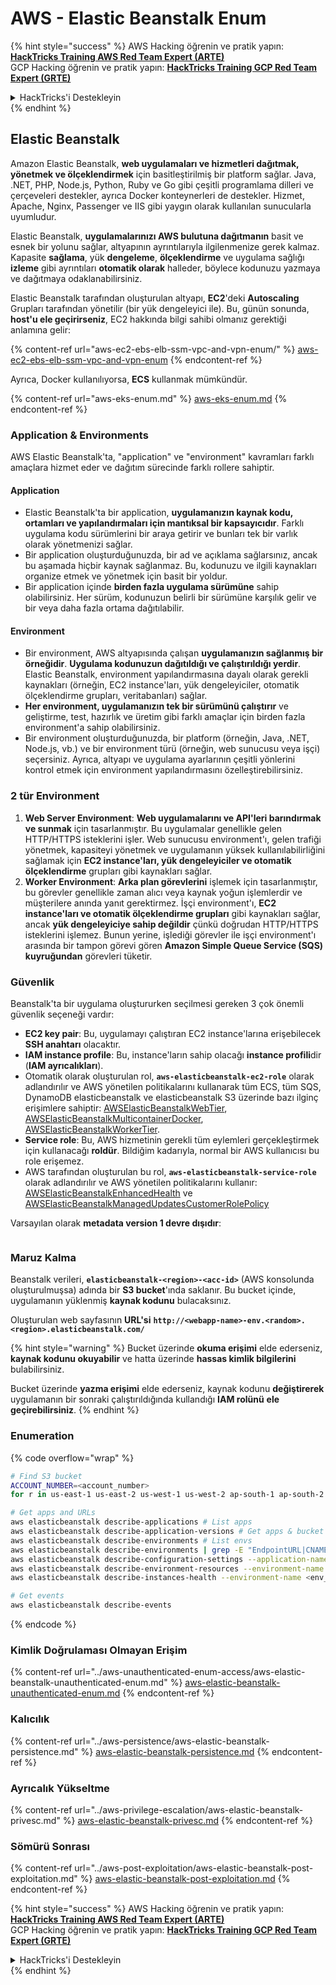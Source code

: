 # AWS - Elastic Beanstalk Enum

{% hint style="success" %}
AWS Hacking öğrenin ve pratik yapın:<img src="/.gitbook/assets/image.png" alt="" data-size="line">[**HackTricks Training AWS Red Team Expert (ARTE)**](https://training.hacktricks.xyz/courses/arte)<img src="/.gitbook/assets/image.png" alt="" data-size="line">\
GCP Hacking öğrenin ve pratik yapın: <img src="/.gitbook/assets/image (2).png" alt="" data-size="line">[**HackTricks Training GCP Red Team Expert (GRTE)**<img src="/.gitbook/assets/image (2).png" alt="" data-size="line">](https://training.hacktricks.xyz/courses/grte)

<details>

<summary>HackTricks'i Destekleyin</summary>

* [**Abonelik planlarını**](https://github.com/sponsors/carlospolop) kontrol edin!
* **💬 Discord grubuna** [**katılın**](https://discord.gg/hRep4RUj7f) veya [**telegram grubuna**](https://t.me/peass) katılın ya da **Twitter'da** 🐦 [**@hacktricks\_live**](https://twitter.com/hacktricks\_live)**'ı takip edin.**
* **HackTricks'e PR göndererek hacking ipuçlarını paylaşın** [**HackTricks**](https://github.com/carlospolop/hacktricks) ve [**HackTricks Cloud**](https://github.com/carlospolop/hacktricks-cloud) GitHub depolarına.

</details>
{% endhint %}

## Elastic Beanstalk

Amazon Elastic Beanstalk, **web uygulamaları ve hizmetleri dağıtmak, yönetmek ve ölçeklendirmek** için basitleştirilmiş bir platform sağlar. Java, .NET, PHP, Node.js, Python, Ruby ve Go gibi çeşitli programlama dilleri ve çerçeveleri destekler, ayrıca Docker konteynerleri de destekler. Hizmet, Apache, Nginx, Passenger ve IIS gibi yaygın olarak kullanılan sunucularla uyumludur.

Elastic Beanstalk, **uygulamalarınızı AWS bulutuna dağıtmanın** basit ve esnek bir yolunu sağlar, altyapının ayrıntılarıyla ilgilenmenize gerek kalmaz. Kapasite **sağlama**, yük **dengeleme**, **ölçeklendirme** ve uygulama sağlığı **izleme** gibi ayrıntıları **otomatik olarak** halleder, böylece kodunuzu yazmaya ve dağıtmaya odaklanabilirsiniz.

Elastic Beanstalk tarafından oluşturulan altyapı, **EC2**'deki **Autoscaling** Grupları tarafından yönetilir (bir yük dengeleyici ile). Bu, günün sonunda, **host'u ele geçirirseniz**, EC2 hakkında bilgi sahibi olmanız gerektiği anlamına gelir:

{% content-ref url="aws-ec2-ebs-elb-ssm-vpc-and-vpn-enum/" %}
[aws-ec2-ebs-elb-ssm-vpc-and-vpn-enum](aws-ec2-ebs-elb-ssm-vpc-and-vpn-enum/)
{% endcontent-ref %}

Ayrıca, Docker kullanılıyorsa, **ECS** kullanmak mümkündür.

{% content-ref url="aws-eks-enum.md" %}
[aws-eks-enum.md](aws-eks-enum.md)
{% endcontent-ref %}

### Application & Environments

AWS Elastic Beanstalk'ta, "application" ve "environment" kavramları farklı amaçlara hizmet eder ve dağıtım sürecinde farklı rollere sahiptir.

#### Application

* Elastic Beanstalk'ta bir application, **uygulamanızın kaynak kodu, ortamları ve yapılandırmaları için mantıksal bir kapsayıcıdır**. Farklı uygulama kodu sürümlerini bir araya getirir ve bunları tek bir varlık olarak yönetmenizi sağlar.
* Bir application oluşturduğunuzda, bir ad ve açıklama sağlarsınız, ancak bu aşamada hiçbir kaynak sağlanmaz. Bu, kodunuzu ve ilgili kaynakları organize etmek ve yönetmek için basit bir yoldur.
* Bir application içinde **birden fazla uygulama sürümüne** sahip olabilirsiniz. Her sürüm, kodunuzun belirli bir sürümüne karşılık gelir ve bir veya daha fazla ortama dağıtılabilir.

#### Environment

* Bir environment, AWS altyapısında çalışan **uygulamanızın sağlanmış bir örneğidir**. **Uygulama kodunuzun dağıtıldığı ve çalıştırıldığı yerdir**. Elastic Beanstalk, environment yapılandırmasına dayalı olarak gerekli kaynakları (örneğin, EC2 instance'ları, yük dengeleyiciler, otomatik ölçeklendirme grupları, veritabanları) sağlar.
* **Her environment, uygulamanızın tek bir sürümünü çalıştırır** ve geliştirme, test, hazırlık ve üretim gibi farklı amaçlar için birden fazla environment'a sahip olabilirsiniz.
* Bir environment oluşturduğunuzda, bir platform (örneğin, Java, .NET, Node.js, vb.) ve bir environment türü (örneğin, web sunucusu veya işçi) seçersiniz. Ayrıca, altyapı ve uygulama ayarlarının çeşitli yönlerini kontrol etmek için environment yapılandırmasını özelleştirebilirsiniz.

### 2 tür Environment

1. **Web Server Environment**: **Web uygulamalarını ve API'leri barındırmak ve sunmak** için tasarlanmıştır. Bu uygulamalar genellikle gelen HTTP/HTTPS isteklerini işler. Web sunucusu environment'ı, gelen trafiği yönetmek, kapasiteyi yönetmek ve uygulamanın yüksek kullanılabilirliğini sağlamak için **EC2 instance'ları, yük dengeleyiciler ve otomatik ölçeklendirme** grupları gibi kaynakları sağlar.
2. **Worker Environment**: **Arka plan görevlerini** işlemek için tasarlanmıştır, bu görevler genellikle zaman alıcı veya kaynak yoğun işlemlerdir ve müşterilere anında yanıt gerektirmez. İşçi environment'ı, **EC2 instance'ları ve otomatik ölçeklendirme grupları** gibi kaynakları sağlar, ancak **yük dengeleyiciye sahip değildir** çünkü doğrudan HTTP/HTTPS isteklerini işlemez. Bunun yerine, işlediği görevler ile işçi environment'ı arasında bir tampon görevi gören **Amazon Simple Queue Service (SQS) kuyruğundan** görevleri tüketir.

### Güvenlik

Beanstalk'ta bir uygulama oluştururken seçilmesi gereken 3 çok önemli güvenlik seçeneği vardır:

* **EC2 key pair**: Bu, uygulamayı çalıştıran EC2 instance'larına erişebilecek **SSH anahtarı** olacaktır.
* **IAM instance profile**: Bu, instance'ların sahip olacağı **instance profili**dir (**IAM ayrıcalıkları**).
* Otomatik olarak oluşturulan rol, **`aws-elasticbeanstalk-ec2-role`** olarak adlandırılır ve AWS yönetilen politikalarını kullanarak tüm ECS, tüm SQS, DynamoDB elasticbeanstalk ve elasticbeanstalk S3 üzerinde bazı ilginç erişimlere sahiptir: [AWSElasticBeanstalkWebTier](https://us-east-1.console.aws.amazon.com/iam/home#/policies/arn:aws:iam::aws:policy/AWSElasticBeanstalkWebTier), [AWSElasticBeanstalkMulticontainerDocker](https://us-east-1.console.aws.amazon.com/iam/home#/policies/arn:aws:iam::aws:policy/AWSElasticBeanstalkMulticontainerDocker), [AWSElasticBeanstalkWorkerTier](https://us-east-1.console.aws.amazon.com/iam/home#/policies/arn:aws:iam::aws:policy/AWSElasticBeanstalkWorkerTier).
* **Service role**: Bu, AWS hizmetinin gerekli tüm eylemleri gerçekleştirmek için kullanacağı **roldür**. Bildiğim kadarıyla, normal bir AWS kullanıcısı bu role erişemez.
* AWS tarafından oluşturulan bu rol, **`aws-elasticbeanstalk-service-role`** olarak adlandırılır ve AWS yönetilen politikalarını kullanır: [AWSElasticBeanstalkEnhancedHealth](https://us-east-1.console.aws.amazon.com/iam/home#/policies/arn:aws:iam::aws:policy/service-role/AWSElasticBeanstalkEnhancedHealth) ve [AWSElasticBeanstalkManagedUpdatesCustomerRolePolicy](https://us-east-1.console.aws.amazon.com/iamv2/home?region=us-east-1#/roles/details/aws-elasticbeanstalk-service-role?section=permissions)

Varsayılan olarak **metadata version 1 devre dışıdır**:

<figure><img src="../../../.gitbook/assets/image (103).png" alt=""><figcaption></figcaption></figure>

### Maruz Kalma

Beanstalk verileri, **`elasticbeanstalk-<region>-<acc-id>`** (AWS konsolunda oluşturulmuşsa) adında bir **S3 bucket**'ında saklanır. Bu bucket içinde, uygulamanın yüklenmiş **kaynak kodunu** bulacaksınız.

Oluşturulan web sayfasının **URL'si** **`http://<webapp-name>-env.<random>.<region>.elasticbeanstalk.com/`**

{% hint style="warning" %}
Bucket üzerinde **okuma erişimi** elde ederseniz, **kaynak kodunu okuyabilir** ve hatta üzerinde **hassas kimlik bilgilerini** bulabilirsiniz.

Bucket üzerinde **yazma erişimi** elde ederseniz, kaynak kodunu **değiştirerek** uygulamanın bir sonraki çalıştırıldığında kullandığı **IAM rolünü** **ele geçirebilirsiniz**.
{% endhint %}

### Enumeration

{% code overflow="wrap" %}
```bash
# Find S3 bucket
ACCOUNT_NUMBER=<account_number>
for r in us-east-1 us-east-2 us-west-1 us-west-2 ap-south-1 ap-south-2 ap-northeast-1 ap-northeast-2 ap-northeast-3 ap-southeast-1 ap-southeast-2 ap-southeast-3 ca-central-1 eu-central-1 eu-central-2 eu-west-1 eu-west-2 eu-west-3 eu-north-1 sa-east-1 af-south-1 ap-east-1 eu-south-1 eu-south-2 me-south-1 me-central-1; do aws s3 ls elasticbeanstalk-$r-$ACCOUNT_NUMBER 2>/dev/null && echo "Found in: elasticbeanstalk-$r-$ACCOUNT_NUMBER"; done

# Get apps and URLs
aws elasticbeanstalk describe-applications # List apps
aws elasticbeanstalk describe-application-versions # Get apps & bucket name with source code
aws elasticbeanstalk describe-environments # List envs
aws elasticbeanstalk describe-environments | grep -E "EndpointURL|CNAME"
aws elasticbeanstalk describe-configuration-settings --application-name <app_name> --environment-name <env_name>
aws elasticbeanstalk describe-environment-resources --environment-name <env_name> # Get env info such as SQS used queues
aws elasticbeanstalk describe-instances-health --environment-name <env_name> # Get the instances of an environment

# Get events
aws elasticbeanstalk describe-events
```
{% endcode %}

### Kimlik Doğrulaması Olmayan Erişim

{% content-ref url="../aws-unauthenticated-enum-access/aws-elastic-beanstalk-unauthenticated-enum.md" %}
[aws-elastic-beanstalk-unauthenticated-enum.md](../aws-unauthenticated-enum-access/aws-elastic-beanstalk-unauthenticated-enum.md)
{% endcontent-ref %}

### Kalıcılık

{% content-ref url="../aws-persistence/aws-elastic-beanstalk-persistence.md" %}
[aws-elastic-beanstalk-persistence.md](../aws-persistence/aws-elastic-beanstalk-persistence.md)
{% endcontent-ref %}

### Ayrıcalık Yükseltme

{% content-ref url="../aws-privilege-escalation/aws-elastic-beanstalk-privesc.md" %}
[aws-elastic-beanstalk-privesc.md](../aws-privilege-escalation/aws-elastic-beanstalk-privesc.md)
{% endcontent-ref %}

### Sömürü Sonrası

{% content-ref url="../aws-post-exploitation/aws-elastic-beanstalk-post-exploitation.md" %}
[aws-elastic-beanstalk-post-exploitation.md](../aws-post-exploitation/aws-elastic-beanstalk-post-exploitation.md)
{% endcontent-ref %}

{% hint style="success" %}
AWS Hacking öğrenin ve pratik yapın:<img src="/.gitbook/assets/image.png" alt="" data-size="line">[**HackTricks Training AWS Red Team Expert (ARTE)**](https://training.hacktricks.xyz/courses/arte)<img src="/.gitbook/assets/image.png" alt="" data-size="line">\
GCP Hacking öğrenin ve pratik yapın: <img src="/.gitbook/assets/image (2).png" alt="" data-size="line">[**HackTricks Training GCP Red Team Expert (GRTE)**<img src="/.gitbook/assets/image (2).png" alt="" data-size="line">](https://training.hacktricks.xyz/courses/grte)

<details>

<summary>HackTricks'i Destekleyin</summary>

* [**Abonelik planlarını**](https://github.com/sponsors/carlospolop) kontrol edin!
* **💬 Discord grubuna** [**katılın**](https://discord.gg/hRep4RUj7f) veya [**telegram grubuna**](https://t.me/peass) katılın ya da **Twitter'da** 🐦 [**@hacktricks\_live**](https://twitter.com/hacktricks\_live) **bizi takip edin.**
* **HackTricks'e PR göndererek hacking ipuçlarını paylaşın** [**HackTricks**](https://github.com/carlospolop/hacktricks) ve [**HackTricks Cloud**](https://github.com/carlospolop/hacktricks-cloud) github depolarına.

</details>
{% endhint %}
